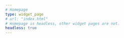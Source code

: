 ```yaml
---
# Homepage
type: widget_page
# url: "index.html"
# Homepage is headless, other widget pages are not.
headless: true
---
```

